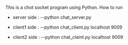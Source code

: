 This is a chot socket program using Python.
How to run

- server side : 
--python chat_server.py

- client1 side :
--python chat_client.py localhost 9009

- client2 side :
--python chat_cleint.py localhost 9009

